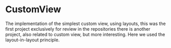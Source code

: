 # CustomView

The implementation of the simplest custom view, using layouts, this was the first project exclusively for review in the repositories there is another project, also related to custom view, but more interesting.
Here we used the layout-in-layout principle.
